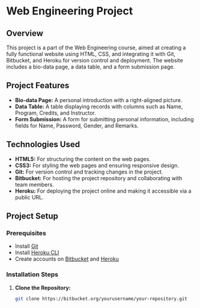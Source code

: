 # **Web Engineering Project**

## **Overview**
This project is a part of the Web Engineering course, aimed at creating a fully functional website using HTML, CSS, and integrating it with Git, Bitbucket, and Heroku for version control and deployment. The website includes a bio-data page, a data table, and a form submission page.

## **Project Features**
- **Bio-data Page:** A personal introduction with a right-aligned picture.
- **Data Table:** A table displaying records with columns such as Name, Program, Credits, and Instructor.
- **Form Submission:** A form for submitting personal information, including fields for Name, Password, Gender, and Remarks.

## **Technologies Used**
- **HTML5:** For structuring the content on the web pages.
- **CSS3:** For styling the web pages and ensuring responsive design.
- **Git:** For version control and tracking changes in the project.
- **Bitbucket:** For hosting the project repository and collaborating with team members.
- **Heroku:** For deploying the project online and making it accessible via a public URL.

## **Project Setup**

### **Prerequisites**
- Install [Git](https://git-scm.com/)
- Install [Heroku CLI](https://devcenter.heroku.com/articles/heroku-cli)
- Create accounts on [Bitbucket](https://bitbucket.org/) and [Heroku](https://www.heroku.com/)

### **Installation Steps**
1. **Clone the Repository:**
   ```bash
   git clone https://bitbucket.org/yourusername/your-repository.git
